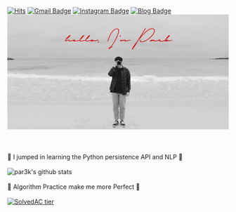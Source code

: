 [![Hits](https://hits.seeyoufarm.com/api/count/incr/badge.svg?url=https%3A%2F%2Fgithub.com%2Fpar3k&count_bg=%23FF0000&title_bg=%23000000&icon=&icon_color=%23E7E7E7&title=hits&edge_flat=false)](https://hits.seeyoufarm.com)
[![Gmail Badge](https://img.shields.io/badge/Gmail-d14836?style=flat-square&logo=Gmail&logoColor=white&link=mailto:jjuhee0913@gmail.com)](mailto:hoijae0194@gmail.com)
[![Instagram Badge](https://img.shields.io/badge/-Instagram-dd2a7b?style=flat-square&logo=instagram&logoColor=white&link=https://www.instagram.com/zuzu_zzing/)](https://www.instagram.com/par3k/) 
[![Blog Badge](http://img.shields.io/badge/-TistoryBlog-brightgreen?style=flat-square&logo=FFD003&link=https://blog.naver.com/chajuhui123)](https://par3k.tistory.com)
</br>
![lcc1](https://github.com/par3k/par3k/blob/main/main_page.jpg)
</br></br></br></br>
🌱 I jumped in learning the Python persistence API and NLP 🌱
</br></br>
![par3k's github stats](https://github-readme-stats.vercel.app/api?username=par3k&show_icons=true&&theme=dark)
</br></br>
💪 Algorithm Practice make me more Perfect 💪
</br></br>
[![SolvedAC tier](http://mazassumnida.wtf/api/v2/generate_badge?boj=hoijae0194)](https://solved.ac/hoijae0194)
</br></br>

